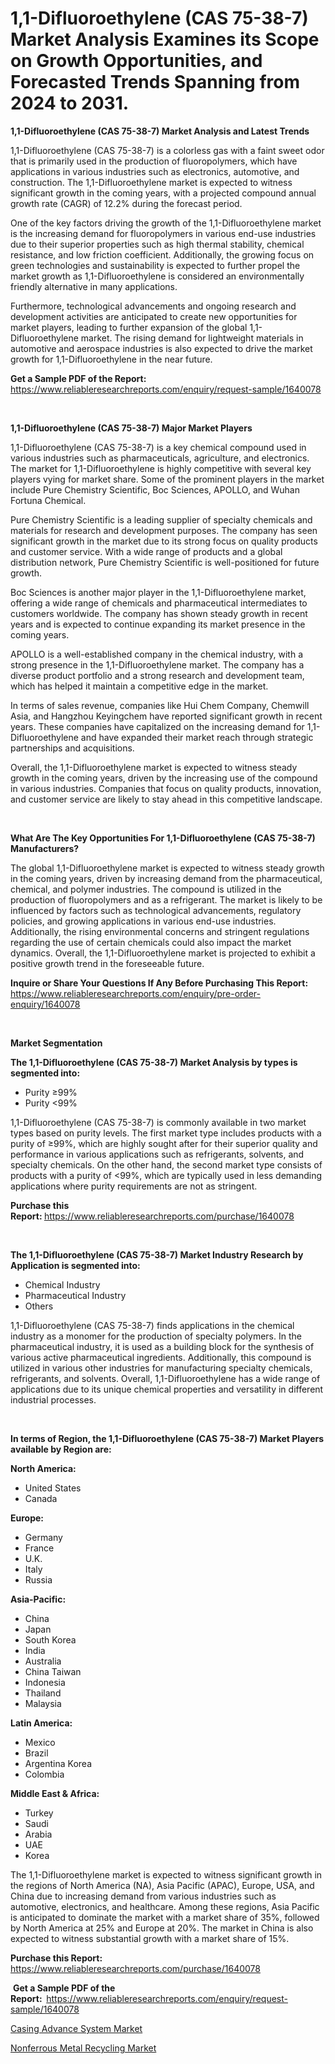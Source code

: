 <p><h1>1,1-Difluoroethylene (CAS 75-38-7) Market Analysis Examines its Scope on Growth Opportunities, and Forecasted Trends Spanning from 2024 to 2031.</h1></p><p><strong>1,1-Difluoroethylene (CAS 75-38-7) Market Analysis and Latest Trends</strong></p>
<p><p>1,1-Difluoroethylene (CAS 75-38-7) is a colorless gas with a faint sweet odor that is primarily used in the production of fluoropolymers, which have applications in various industries such as electronics, automotive, and construction. The 1,1-Difluoroethylene market is expected to witness significant growth in the coming years, with a projected compound annual growth rate (CAGR) of 12.2% during the forecast period.</p><p>One of the key factors driving the growth of the 1,1-Difluoroethylene market is the increasing demand for fluoropolymers in various end-use industries due to their superior properties such as high thermal stability, chemical resistance, and low friction coefficient. Additionally, the growing focus on green technologies and sustainability is expected to further propel the market growth as 1,1-Difluoroethylene is considered an environmentally friendly alternative in many applications.</p><p>Furthermore, technological advancements and ongoing research and development activities are anticipated to create new opportunities for market players, leading to further expansion of the global 1,1-Difluoroethylene market. The rising demand for lightweight materials in automotive and aerospace industries is also expected to drive the market growth for 1,1-Difluoroethylene in the near future.</p></p>
<p><strong>Get a Sample PDF of the Report:&nbsp;</strong> <a href="https://www.reliableresearchreports.com/enquiry/request-sample/1640078">https://www.reliableresearchreports.com/enquiry/request-sample/1640078</a></p>
<p>&nbsp;</p>
<p><strong>1,1-Difluoroethylene (CAS 75-38-7) Major Market Players</strong></p>
<p><p>1,1-Difluoroethylene (CAS 75-38-7) is a key chemical compound used in various industries such as pharmaceuticals, agriculture, and electronics. The market for 1,1-Difluoroethylene is highly competitive with several key players vying for market share. Some of the prominent players in the market include Pure Chemistry Scientific, Boc Sciences, APOLLO, and Wuhan Fortuna Chemical.</p><p>Pure Chemistry Scientific is a leading supplier of specialty chemicals and materials for research and development purposes. The company has seen significant growth in the market due to its strong focus on quality products and customer service. With a wide range of products and a global distribution network, Pure Chemistry Scientific is well-positioned for future growth.</p><p>Boc Sciences is another major player in the 1,1-Difluoroethylene market, offering a wide range of chemicals and pharmaceutical intermediates to customers worldwide. The company has shown steady growth in recent years and is expected to continue expanding its market presence in the coming years.</p><p>APOLLO is a well-established company in the chemical industry, with a strong presence in the 1,1-Difluoroethylene market. The company has a diverse product portfolio and a strong research and development team, which has helped it maintain a competitive edge in the market.</p><p>In terms of sales revenue, companies like Hui Chem Company, Chemwill Asia, and Hangzhou Keyingchem have reported significant growth in recent years. These companies have capitalized on the increasing demand for 1,1-Difluoroethylene and have expanded their market reach through strategic partnerships and acquisitions.</p><p>Overall, the 1,1-Difluoroethylene market is expected to witness steady growth in the coming years, driven by the increasing use of the compound in various industries. Companies that focus on quality products, innovation, and customer service are likely to stay ahead in this competitive landscape.</p></p>
<p>&nbsp;</p>
<p><strong>What Are The Key Opportunities For 1,1-Difluoroethylene (CAS 75-38-7) Manufacturers?</strong></p>
<p><p>The global 1,1-Difluoroethylene market is expected to witness steady growth in the coming years, driven by increasing demand from the pharmaceutical, chemical, and polymer industries. The compound is utilized in the production of fluoropolymers and as a refrigerant. The market is likely to be influenced by factors such as technological advancements, regulatory policies, and growing applications in various end-use industries. Additionally, the rising environmental concerns and stringent regulations regarding the use of certain chemicals could also impact the market dynamics. Overall, the 1,1-Difluoroethylene market is projected to exhibit a positive growth trend in the foreseeable future.</p></p>
<p><strong>Inquire or Share Your Questions If Any Before Purchasing This Report:</strong> <a href="https://www.reliableresearchreports.com/enquiry/pre-order-enquiry/1640078">https://www.reliableresearchreports.com/enquiry/pre-order-enquiry/1640078</a></p>
<p>&nbsp;</p>
<p><strong>Market Segmentation</strong></p>
<p><strong>The 1,1-Difluoroethylene (CAS 75-38-7) Market Analysis by types is segmented into:</strong></p>
<p><ul><li>Purity ≥99%</li><li>Purity <99%</li></ul></p>
<p><p>1,1-Difluoroethylene (CAS 75-38-7) is commonly available in two market types based on purity levels. The first market type includes products with a purity of ≥99%, which are highly sought after for their superior quality and performance in various applications such as refrigerants, solvents, and specialty chemicals. On the other hand, the second market type consists of products with a purity of <99%, which are typically used in less demanding applications where purity requirements are not as stringent.</p></p>
<p><strong>Purchase this Report:&nbsp;</strong><a href="https://www.reliableresearchreports.com/purchase/1640078">https://www.reliableresearchreports.com/purchase/1640078</a></p>
<p>&nbsp;</p>
<p><strong>The 1,1-Difluoroethylene (CAS 75-38-7) Market Industry Research by Application is segmented into:</strong></p>
<p><ul><li>Chemical Industry</li><li>Pharmaceutical Industry</li><li>Others</li></ul></p>
<p><p>1,1-Difluoroethylene (CAS 75-38-7) finds applications in the chemical industry as a monomer for the production of specialty polymers. In the pharmaceutical industry, it is used as a building block for the synthesis of various active pharmaceutical ingredients. Additionally, this compound is utilized in various other industries for manufacturing specialty chemicals, refrigerants, and solvents. Overall, 1,1-Difluoroethylene has a wide range of applications due to its unique chemical properties and versatility in different industrial processes.</p></p>
<p>&nbsp;</p>
<p><strong>In terms of Region, the 1,1-Difluoroethylene (CAS 75-38-7) Market Players available by Region are:</strong></p>
<p>
    <p> <strong> North America: </strong>
        <ul>
            <li>United States</li>
            <li>Canada</li>
        </ul>
        </p> 
    <p> <strong> Europe: </strong>
        <ul>
            <li>Germany</li>
            <li>France</li>
            <li>U.K.</li>
            <li>Italy</li>
            <li>Russia</li>
        </ul>
        </p> 
    <p> <strong> Asia-Pacific: </strong>
        <ul>
            <li>China</li>
            <li>Japan</li>
            <li>South Korea</li>
            <li>India</li>
            <li>Australia</li>
            <li>China Taiwan</li>
            <li>Indonesia</li>
            <li>Thailand</li>
            <li>Malaysia</li>
        </ul>
        </p> 
    <p> <strong> Latin America: </strong>
        <ul>
            <li>Mexico</li>
            <li>Brazil</li>
            <li>Argentina Korea</li>
            <li>Colombia</li>
        </ul>
        </p> 
    <p> <strong> Middle East & Africa: </strong>
        <ul>
            <li>Turkey</li>
            <li>Saudi</li>
            <li>Arabia</li>
            <li>UAE</li>
            <li>Korea</li>
        </ul>
    </p>
    </p>
<p><p>The 1,1-Difluoroethylene market is expected to witness significant growth in the regions of North America (NA), Asia Pacific (APAC), Europe, USA, and China due to increasing demand from various industries such as automotive, electronics, and healthcare. Among these regions, Asia Pacific is anticipated to dominate the market with a market share of 35%, followed by North America at 25% and Europe at 20%. The market in China is also expected to witness substantial growth with a market share of 15%.</p></p>
<p><strong>Purchase this Report: </strong><a href="https://www.reliableresearchreports.com/purchase/1640078">https://www.reliableresearchreports.com/purchase/1640078</a></p>
<p>&nbsp;<strong>Get a Sample PDF of the Report:&nbsp;&nbsp;</strong><a href="https://www.reliableresearchreports.com/enquiry/request-sample/1640078">https://www.reliableresearchreports.com/enquiry/request-sample/1640078</a></p>
<p><strong></strong></p>
<p><p><a href="https://github.com/Airanohannonzb68e5pb53oc1/Market-Research-Report-List-1/blob/main/casing-advance-system-market.md">Casing Advance System Market</a></p><p><a href="https://github.com/ChiragRP21/Market-Research-Report-List-3/blob/main/nonferrous-metal-recycling-market.md">Nonferrous Metal Recycling Market</a></p></p>